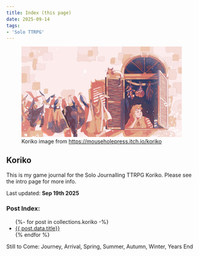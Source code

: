 ```yaml
---
title: Index (this page) 
date: 2025-09-14
tags: 
- 'Solo TTRPG'
---
```


<div class="textbox">
<figure class="fancy">
    <img src="koriko.png" alt="">
    <figcaption>Koriko image from <a href="https://mouseholepress.itch.io/koriko">https://mouseholepress.itch.io/koriko</a></figcaption>
  </figure>


## Koriko 

This is my game journal for the Solo Journalling TTRPG Koriko. Please see the intro page for more info.

Last updated: <strong>Sep 19th 2025</strong>

### Post Index:

<ul>
{%- for post in collections.koriko -%}
<li><a href="{{post.url}}"> {{ post.data.title}}</a></li>
{% endfor %}
</ul>

Still to Come: Journey, Arrival, Spring, Summer, Autumn, Winter, Years End 

</div>


